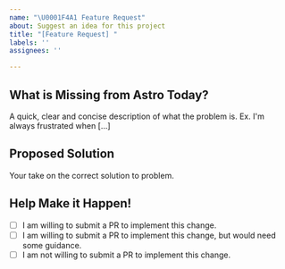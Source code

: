 ```yaml
---
name: "\U0001F4A1 Feature Request"
about: Suggest an idea for this project
title: "[Feature Request] "
labels: ''
assignees: ''

---
```


## What is Missing from Astro Today?
A quick, clear and concise description of what the problem is. Ex. I'm always frustrated when [...]

## Proposed Solution
Your take on the correct solution to problem.

## Help Make it Happen!
<!-- Tip: Requests made by interested contributors are much more likely to happen. -->
<!-- Select one from the list below: -->
- [ ] I am willing to submit a PR to implement this change.
- [ ] I am willing to submit a PR to implement this change, but would need some guidance.
- [ ] I am not willing to submit a PR to implement this change.
